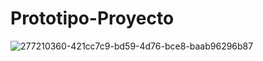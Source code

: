 # Prototipo-Proyecto

![277210360-421cc7c9-bd59-4d76-bce8-baab96296b87](https://github.com/MatiasPUCV/Prototipo-Proyecto/assets/142541831/bc74ca97-9e02-4471-8025-6165ca2beffb)
